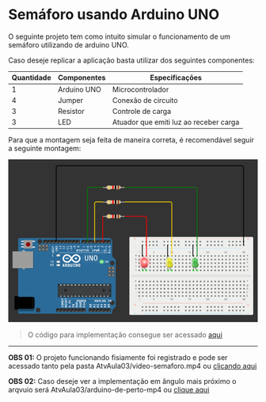 # Semáforo usando Arduino UNO

O seguinte projeto tem como intuito simular o funcionamento de um semáforo utilizando de arduino UNO.

Caso deseje replicar a aplicação basta utilizar dos seguintes componentes:

|Quantidade| Componentes | Especificações |
|---|---|---|
| 1 | Arduino UNO | Microcontrolador |
| 4 | Jumper | Conexão de circuito |
| 3 | Resistor | Controle de carga |
| 3 | LED | Atuador que emiti luz ao receber carga |

Para que a montagem seja feita de maneira correta, é recomendável seguir a seguinte montagem:

![semaforo](semaforo-demo.png)

> O código para implementação consegue ser acessado [aqui](códigoc++.cpp)

---

**OBS 01:** O projeto funcionando fisiamente foi registrado e pode ser acessado tanto pela pasta AtvAula03/video-semaforo.mp4 ou [clicando aqui](video-semaforo.mp4)

**OBS 02:** Caso deseje ver a implementação em ângulo mais próximo o arqvuio será AtvAula03/arduino-de-perto-mp4 ou [clique aqui](arduino-de-perto-mp4)